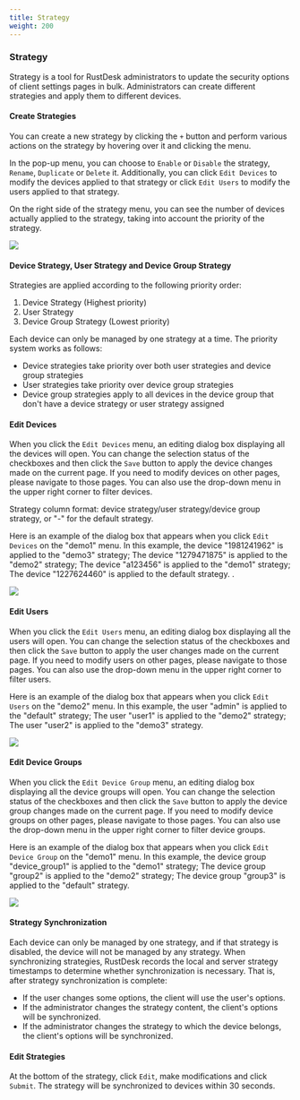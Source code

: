 ```yaml
---
title: Strategy
weight: 200
---
```


### Strategy

Strategy is a tool for RustDesk administrators to update the security options of client settings pages in bulk. Administrators can create different strategies and apply them to different devices.

#### Create Strategies

You can create a new strategy by clicking the `+` button and perform various actions on the strategy by hovering over it and clicking the menu.

In the pop-up menu, you can choose to `Enable` or `Disable` the strategy, `Rename`, `Duplicate` or `Delete` it. Additionally, you can click `Edit Devices` to modify the devices applied to that strategy or click `Edit Users` to modify the users applied to that strategy.

On the right side of the strategy menu, you can see the number of devices actually applied to the strategy, taking into account the priority of the strategy.

![](/docs/en/self-host/rustdesk-server-pro/strategy/images/strategy_menu.png)

#### Device Strategy, User Strategy and Device Group Strategy

Strategies are applied according to the following priority order:
1. Device Strategy (Highest priority)
2. User Strategy
3. Device Group Strategy (Lowest priority)

Each device can only be managed by one strategy at a time. The priority system works as follows:
- Device strategies take priority over both user strategies and device group strategies
- User strategies take priority over device group strategies
- Device group strategies apply to all devices in the device group that don't have a device strategy or user strategy assigned


#### Edit Devices

When you click the `Edit Devices` menu, an editing dialog box displaying all the devices will open. You can change the selection status of the checkboxes and then click the `Save` button to apply the device changes made on the current page. If you need to modify devices on other pages, please navigate to those pages. You can also use the drop-down menu in the upper right corner to filter devices.

Strategy column format: device strategy/user strategy/device group strategy, or "-" for the default strategy.

Here is an example of the dialog box that appears when you click `Edit Devices` on the "demo1" menu. In this example, the device "1981241962" is applied to the "demo3" strategy; The device "1279471875" is applied to the "demo2" strategy; The device "a123456" is applied to the "demo1" strategy; The device "1227624460" is applied to the default strategy.
.

![](/docs/en/self-host/rustdesk-server-pro/strategy/images/edit_devices.png)

#### Edit Users

When you click the `Edit Users` menu, an editing dialog box  displaying all the users will open. You can change the selection status of the checkboxes and then click the `Save` button to apply the user changes made on the current page. If you need to modify users on other pages, please navigate to those pages. You can also use the drop-down menu in the upper right corner to filter users.

Here is an example of the dialog box that appears when you click `Edit Users` on the "demo2" menu. In this example, the user "admin" is applied to the "default" strategy; The user "user1" is applied to the "demo2" strategy; The user "user2" is applied to the "demo3" strategy.

![](/docs/en/self-host/rustdesk-server-pro/strategy/images/edit_users.png)

#### Edit Device Groups

When you click the `Edit Device Group` menu, an editing dialog box displaying all the device groups will open. You can change the selection status of the checkboxes and then click the `Save` button to apply the device group changes made on the current page. If you need to modify device groups on other pages, please navigate to those pages. You can also use the drop-down menu in the upper right corner to filter device groups.

Here is an example of the dialog box that appears when you click `Edit Device Group` on the "demo1" menu. In this example, the device group "device_group1" is applied to the "demo1" strategy; The device group "group2" is applied to the "demo2" strategy; The device group "group3" is applied to the "default" strategy.

![](/docs/en/self-host/rustdesk-server-pro/strategy/images/edit_device_groups.png)

#### Strategy Synchronization

Each device can only be managed by one strategy, and if that strategy is disabled, the device will not be managed by any strategy. When synchronizing strategies, RustDesk records the local and server strategy timestamps to determine whether synchronization is necessary. That is, after strategy synchronization is complete:

* If the user changes some options, the client will use the user's options.
* If the administrator changes the strategy content, the client's options will be synchronized.
* If the administrator changes the strategy to which the device belongs, the client's options will be synchronized.

#### Edit Strategies

At the bottom of the strategy, click `Edit`, make modifications and click `Submit`. The strategy will be synchronized to devices within 30 seconds.

